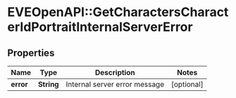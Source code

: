 # EVEOpenAPI::GetCharactersCharacterIdPortraitInternalServerError

## Properties
Name | Type | Description | Notes
------------ | ------------- | ------------- | -------------
**error** | **String** | Internal server error message | [optional] 


